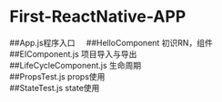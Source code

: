 # First-ReactNative-APP
##App.js程序入口      
##HelloComponent 初识RN，组件    
##EIComponent.js 项目导入与导出    
##LifeCycleComponent.js 生命周期    
##PropsTest.js props使用    
##StateTest.js state使用    



